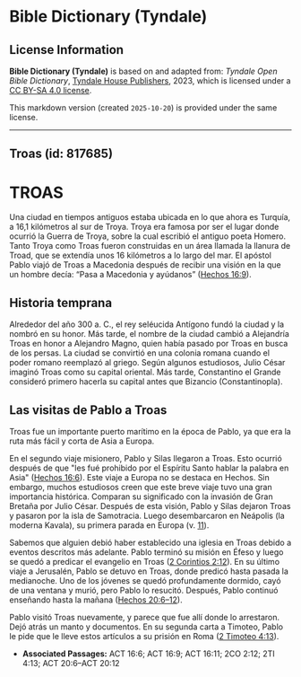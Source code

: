 # Bible Dictionary (Tyndale)

## License Information

**Bible Dictionary (Tyndale)** is based on and adapted from: _Tyndale Open Bible Dictionary_, [Tyndale House Publishers](https://tyndaleopenresources.com/), 2023, which is licensed under a [CC BY-SA 4.0 license](https://creativecommons.org/licenses/by-sa/4.0/legalcode.en).

This markdown version (created `2025-10-20`) is provided under the same license.



--------------------------------

## Troas (id: 817685)

TROAS
=====

Una ciudad en tiempos antiguos estaba ubicada en lo que ahora es Turquía, a 16,1 kilómetros al sur de Troya. Troya era famosa por ser el lugar donde ocurrió la Guerra de Troya, sobre la cual escribió el antiguo poeta Homero. Tanto Troya como Troas fueron construidas en un área llamada la llanura de Troad, que se extendía unos 16 kilómetros a lo largo del mar. El apóstol Pablo viajó de Troas a Macedonia después de recibir una visión en la que un hombre decía: “Pasa a Macedonia y ayúdanos” ([Hechos 16:9](https://ref.ly/Acts16:9)).

Historia temprana
-----------------

Alrededor del año 300 a. C., el rey seléucida Antígono fundó la ciudad y la nombró en su honor. Más tarde, el nombre de la ciudad cambió a Alejandría Troas en honor a Alejandro Magno, quien había pasado por Troas en busca de los persas. La ciudad se convirtió en una colonia romana cuando el poder romano reemplazó al griego. Según algunos estudiosos, Julio César imaginó Troas como su capital oriental. Más tarde, Constantino el Grande consideró primero hacerla su capital antes que Bizancio (Constantinopla).

Las visitas de Pablo a Troas
----------------------------

Troas fue un importante puerto marítimo en la época de Pablo, ya que era la ruta más fácil y corta de Asia a Europa.

En el segundo viaje misionero, Pablo y Silas llegaron a Troas. Esto ocurrió después de que "les fué prohibido por el Espíritu Santo hablar la palabra en Asia" ([Hechos 16:6](https://ref.ly/Acts16:6)). Este viaje a Europa no se destaca en Hechos. Sin embargo, muchos estudiosos creen que este breve viaje tuvo una gran importancia histórica. Comparan su significado con la invasión de Gran Bretaña por Julio César. Después de esta visión, Pablo y Silas dejaron Troas y pasaron por la isla de Samotracia. Luego desembarcaron en Neápolis (la moderna Kavala), su primera parada en Europa (v. [11](https://ref.ly/Acts16:11)).

Sabemos que alguien debió haber establecido una iglesia en Troas debido a eventos descritos más adelante. Pablo terminó su misión en Éfeso y luego se quedó a predicar el evangelio en Troas ([2 Corintios 2:12](https://ref.ly/2Cor2:12)). En su último viaje a Jerusalén, Pablo se detuvo en Troas, donde predicó hasta pasada la medianoche. Uno de los jóvenes se quedó profundamente dormido, cayó de una ventana y murió, pero Pablo lo resucitó. Después, Pablo continuó enseñando hasta la mañana ([Hechos 20:6–12](https://ref.ly/Acts20:6-Acts20:12)).

Pablo visitó Troas nuevamente, y parece que fue allí donde lo arrestaron. Dejó atrás un manto y documentos. En su segunda carta a Timoteo, Pablo le pide que le lleve estos artículos a su prisión en Roma ([2 Timoteo 4:13](https://ref.ly/2Tim4:13)).

* **Associated Passages:** ACT 16:6; ACT 16:9; ACT 16:11; 2CO 2:12; 2TI 4:13; ACT 20:6–ACT 20:12

